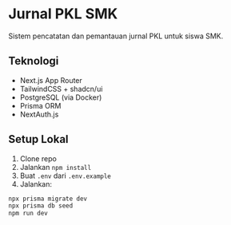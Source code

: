 # Jurnal PKL SMK

Sistem pencatatan dan pemantauan jurnal PKL untuk siswa SMK.

## Teknologi
- Next.js App Router
- TailwindCSS + shadcn/ui
- PostgreSQL (via Docker)
- Prisma ORM
- NextAuth.js

## Setup Lokal
1. Clone repo
2. Jalankan `npm install`
3. Buat `.env` dari `.env.example`
4. Jalankan:
```bash
npx prisma migrate dev
npx prisma db seed
npm run dev
